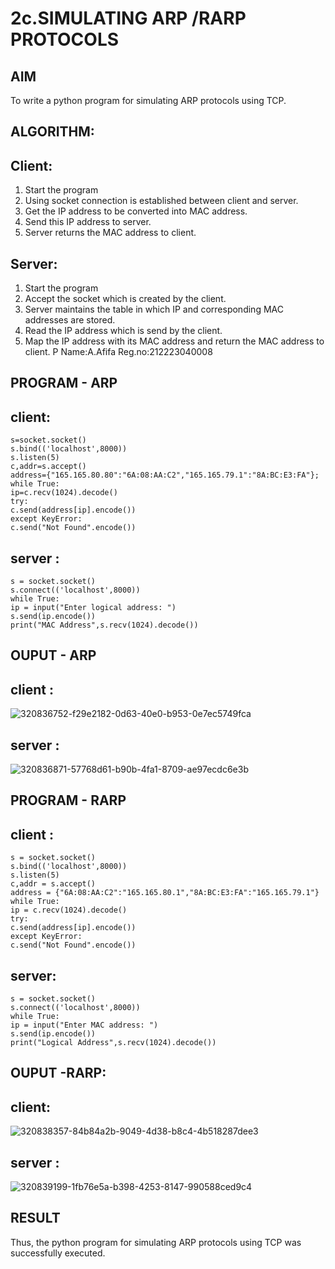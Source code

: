 # 2c.SIMULATING ARP /RARP PROTOCOLS
## AIM
To write a python program for simulating ARP protocols using TCP.
## ALGORITHM:
## Client:
1. Start the program
2. Using socket connection is established between client and server.
3. Get the IP address to be converted into MAC address.
4. Send this IP address to server.
5. Server returns the MAC address to client.
## Server:
1. Start the program
2. Accept the socket which is created by the client.
3. Server maintains the table in which IP and corresponding MAC addresses are
stored.
4. Read the IP address which is send by the client.
5. Map the IP address with its MAC address and return the MAC address to client.
P
Name:A.Afifa Reg.no:212223040008
## PROGRAM - ARP
## client:
```import socket
s=socket.socket()
s.bind(('localhost',8000))
s.listen(5)
c,addr=s.accept()
address={"165.165.80.80":"6A:08:AA:C2","165.165.79.1":"8A:BC:E3:FA"}; while True:
ip=c.recv(1024).decode()
try:
c.send(address[ip].encode())
except KeyError:
c.send("Not Found".encode())
```
## server :
```import socket
s = socket.socket()
s.connect(('localhost',8000))
while True:
ip = input("Enter logical address: ")
s.send(ip.encode())
print("MAC Address",s.recv(1024).decode())
```
## OUPUT - ARP
## client :
![320836752-f29e2182-0d63-40e0-b953-0e7ec5749fca](https://github.com/afifa17112005/2c.ARP_RARP_PROTOCOLS/assets/147080931/c9c668cb-d390-4531-82e8-67b295048f4f)
## server :
![320836871-57768d61-b90b-4fa1-8709-ae97ecdc6e3b](https://github.com/afifa17112005/2c.ARP_RARP_PROTOCOLS/assets/147080931/04807d7b-6188-4cbb-a151-126870e4d272)


## PROGRAM - RARP
## client :
```import socket
s = socket.socket()
s.bind(('localhost',8000))
s.listen(5)
c,addr = s.accept()
address = {"6A:08:AA:C2":"165.165.80.1","8A:BC:E3:FA":"165.165.79.1"}
while True:
ip = c.recv(1024).decode()
try:
c.send(address[ip].encode())
except KeyError:
c.send("Not Found".encode())
```
## server:
```import socket
s = socket.socket()
s.connect(('localhost',8000))
while True:
ip = input("Enter MAC address: ")
s.send(ip.encode())
print("Logical Address",s.recv(1024).decode())
```
## OUPUT -RARP:
## client:
![320838357-84b84a2b-9049-4d38-b8c4-4b518287dee3](https://github.com/afifa17112005/2c.ARP_RARP_PROTOCOLS/assets/147080931/50add173-0141-43bd-b130-c30f1e9d6043)
## server :
![320839199-1fb76e5a-b398-4253-8147-990588ced9c4](https://github.com/afifa17112005/2c.ARP_RARP_PROTOCOLS/assets/147080931/0c74f757-1f12-4d76-8b57-c3f60edd4d76)


## RESULT
Thus, the python program for simulating ARP protocols using TCP was successfully 
executed.
